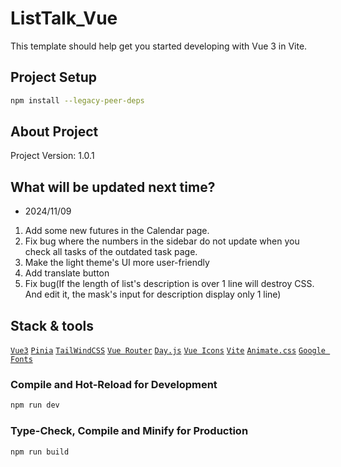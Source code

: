 # ListTalk_Vue

This template should help get you started developing with Vue 3 in Vite.

## Project Setup

```sh
npm install --legacy-peer-deps
```

## About Project

Project Version: 1.0.1

## What will be updated next time?

- 2024/11/09

1. Add some new futures in the Calendar page.
2. Fix bug where the numbers in the sidebar do not update when you check all tasks of the outdated task page.
3. Make the light theme's UI more user-friendly
4. Add translate button
5. Fix bug(If the length of list's description is over 1 line will destroy CSS. And edit it, the mask's input for description display only 1 line)

## Stack & tools

[`Vue3`](https://vuejs.org/) [`Pinia`](https://pinia.vuejs.org/) [`TailWindCSS`](https://tailwindcss.com/) [`Vue Router`](https://router.vuejs.org/) [`Day.js`](https://day.js.org/en/) [`Vue Icons`](https://vue-icons.com/icons/) [`Vite`](https://vite.dev/) [`Animate.css`](https://animate.style/) [`Google Fonts`](https://fonts.google.com/)

### Compile and Hot-Reload for Development

```sh
npm run dev
```

### Type-Check, Compile and Minify for Production

```sh
npm run build
```
